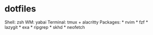 # dotfiles

Shell: zsh
WM: yabai
Terminal: tmux + alacritty
Packages: 
	* nvim
	* fzf
	* lazygit
	* exa
	* ripgrep
	* skhd
	* neofetch

